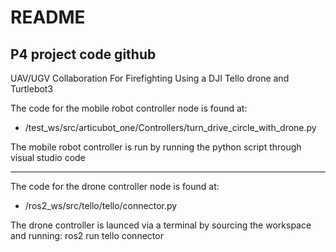 # README
## P4 project code github

UAV/UGV Collaboration For Firefighting
Using a DJI Tello drone and Turtlebot3

The code for the mobile robot controller node is found at:
*   /test_ws/src/articubot_one/Controllers/turn_drive_circle_with_drone.py

The mobile robot controller is run by running the python script through visual studio code

---
The code for the drone controller node is found at:
*   /ros2_ws/src/tello/tello/connector.py

The drone controller is launced via a terminal by sourcing the workspace and running:
  ros2 run tello connector

